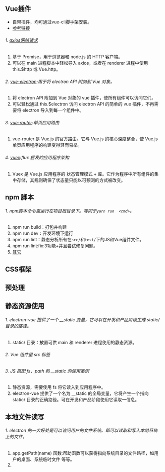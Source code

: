 ## Vue插件

* 自带插件，均可通过vue-cli脚手架安装。
* [参考链接](https://simulatedgreg.gitbooks.io/electron-vue/content/cn/vue_accessories.html)

###### 1. [axios网络请求](https://github.com/mzabriskie/axios)

1. 基于 Promise，用于浏览器和 node.js 的 HTTP 客户端。
2. 可以在 main 进程脚本中轻松导入 axios，或者在 renderer 进程中使用 this.$http 或 Vue.http。


###### 2. [vue-electron](https://github.com/SimulatedGREG/vue-electron):用于将 electron API 附加到 Vue 对象。

1. 将 electron API 附加到 Vue 对象的 vue 插件，使所有组件可以访问它们。
2. 可以轻松通过 this.$electron 访问 electron API 的简单的 vue 插件，不再需要将 electron 导入到每一个组件中。


###### 3. [vue-router](https://github.com/vuejs/vue-router):单页应用路由

1. vue-router 是 Vue.js 的官方路由。它与 Vue.js 的核心深度整合，使 Vue.js 单页应用程序的构建变得轻而易举。


###### 4. [vuex](https://github.com/vuejs/vuex):flux 启发的应用程序架构

1. Vuex 是 Vue.js 应用程序的 状态管理模式 + 库。它作为程序中所有组件的集中存储，其规则确保了状态量只能以可预测的方式被改变。


## npm 脚本

###### 1. npm脚本命令需运行在项目根目录下。等同于`yarn run  <cmd>`。

1. npm run build：打包并构建
2. npm run dev：开发环境下运行
3. npm run lint：静态分析所有在`src/`和`test/`下的JS和Vue组件文件。
4. npm run lint:fix:3功能+并且尝试修复问题。
5. [其它](https://simulatedgreg.gitbooks.io/electron-vue/content/cn/npm_scripts.html)

## CSS框架

## 预处理

## 静态资源使用

###### 1. electron-vue 提供了一个 __static 变量，它可以在开发和产品阶段生成 static/ 目录的路径。

1. static/ 目录：放置可供 main 和 renderer 进程使用的静态资源。

###### 2. Vue 组件里 src 标签

###### 3. JS 搭配 fs、path 和 __static 的使用案例

1. 静态资源，需要使用 fs 将它读入到应用程序中。
2. electron-vue 提供了一个名为 __static 的全局变量，它将产生一个指向 static/ 目录的正确路径。可在开发和产品阶段使用它读取一信息。


## 本地文件读写

###### 1. electron 的一大好处是可以访问用户的文件系统。即可以读取和写入本地系统上的文件。

1. app.getPath(name) 函数:帮助函数可以获得指向系统目录的文件路径，如用户的桌面、系统临时文件 等等。
2. 
